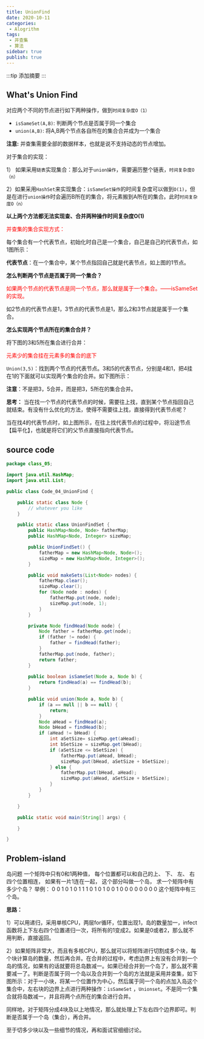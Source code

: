 ```yaml
---
title: UnionFind
date: 2020-10-11
categories:
 - Alogrithm
tags:
 - 并查集
 - 算法
sidebar: true
publish: true
---
```

:::tip
添加摘要
:::

<!-- more -->

## What's Union Find

对应两个不同的节点进行如下两种操作，做到`时间复杂度O（1）`

- `isSameSet(A,B)`: 判断两个节点是否属于同一个集合
- `union(A,B)`: 将A,B两个节点各自所在的集合合并成为一个集合

**注意:** 并查集需要全部的数据样本，也就是说不支持动态的节点增加。

对于集合的实现：

1） 如果采用`链表`实现集合：那么对于`union操作`，需要遍历整个链表，`时间复杂度O（n）`

2）如果采用`HashSet`来实现集合：`isSameSet操作`的时间复杂度可以做到`O(1)`，但是在进行`union操作`时会遍历B所在的集合，将元素搬到A所在的集合。此时`时间复杂度O（n）`

**以上两个方法都无法实现查、合并两种操作时间复杂度O(1)**

<font color='red'>并查集的集合实现方式：</font>

每个集合有一个代表节点，初始化时自己是一个集合，自己是自己的代表节点，如1图所示：



**代表节点**：在一个集合中，某个节点指回自己就是代表节点，如上图的1节点。

**怎么判断两个节点是否属于同一个集合？**



<font color='red'>如果两个节点的代表节点是同一个节点，那么就是属于一个集合。——isSameSet的实现。</font>

如2节点的代表节点是1，3节点的代表节点是1，那么2和3节点就是属于一个集合。

**怎么实现两个节点所在的集合合并？**

将下图的3和5所在集合进行合并：



<font color='red'>元素少的集合挂在元素多的集合的底下</font>

`Union(3,5)`：找到两个节点的代表节点。3和5的代表节点，分别是4和1，把4挂在1的下面就可以实现两个集合的合并。如下图所示：

**注意**：不是把3，5合并，而是把3，5所在的集合合并。



**思考：** 当在找一个节点的代表节点的时候，需要往上找，直到某个节点指回自己就结束。有没有什么优化的方法，使得不需要往上找，直接得到代表节点呢？



当在找4的代表节点时，如上图所示，在往上找代表节点的过程中，将沿途节点【扁平化】，也就是将它们的父节点直接指向代表节点。

## source code

```java
package class_05;

import java.util.HashMap;
import java.util.List;

public class Code_04_UnionFind {

	public static class Node {
		// whatever you like
	}

	public static class UnionFindSet {
		public HashMap<Node, Node> fatherMap;
		public HashMap<Node, Integer> sizeMap;

		public UnionFindSet() {
			fatherMap = new HashMap<Node, Node>();
			sizeMap = new HashMap<Node, Integer>();
		}

		public void makeSets(List<Node> nodes) {
			fatherMap.clear();
			sizeMap.clear();
			for (Node node : nodes) {
				fatherMap.put(node, node);
				sizeMap.put(node, 1);
			}
		}

		private Node findHead(Node node) {
			Node father = fatherMap.get(node);
			if (father != node) {
				father = findHead(father);
			}
			fatherMap.put(node, father);
			return father;
		}
		
		public boolean isSameSet(Node a, Node b) {
			return findHead(a) == findHead(b);
		}

		public void union(Node a, Node b) {
			if (a == null || b == null) {
				return;
			}
			Node aHead = findHead(a);
			Node bHead = findHead(b);
			if (aHead != bHead) {
				int aSetSize= sizeMap.get(aHead);
				int bSetSize = sizeMap.get(bHead);
				if (aSetSize <= bSetSize) {
					fatherMap.put(aHead, bHead);
					sizeMap.put(bHead, aSetSize + bSetSize);
				} else {
					fatherMap.put(bHead, aHead);
					sizeMap.put(aHead, aSetSize + bSetSize);
				}
			}
		}

	}

	public static void main(String[] args) {

	}

}

```



## Problem-island

岛问题
一个矩阵中只有0和1两种值， 每个位置都可以和自己的上、 下、 左、 右四个位置相连， 如果有一片1连在一起， 这个部分叫做一个岛， 求一个矩阵中有多少个岛？
举例：
0 0 1 0 1 0
1 1 1 0 1 0
1 0 0 1 0 0
0 0 0 0 0 0
这个矩阵中有三个岛。

**思路：**

1）可以用递归，采用单核CPU，两层for循环，位置出现1，岛的数量加一，infect函数将上下左右四个位置递归一次，将所有的1变成2。如果是0或者2，那么就不用判断，直接返回。

2）如果矩阵非常大，而且有多核CPU，那么就可以将矩阵进行切割成多个块，每个块计算岛的数量，然后再合并。在合并的过程中，考虑边界上有没有合并到一个岛的情况，如果有的话就要将总岛数减一。如果已经合并到一个岛了，那么就不需要减一了。判断是否属于同一个岛以及合并到一个岛的方法就是采用并查集，如下图所示：对于一小块，将某一个位置作为中心，然后属于同一个岛的点加入岛这个集合中，左右块的边界上点进行两种操作：`isSameSet` ，`Unionset`。不是同一个集合就将岛数减一，并且将两个点所在的集合进行合并。


同样地，对于矩阵分成4块及以上地情况，那么就处理上下左右四个边界即可。判断是否属于一个岛（集合），再合并。

至于切多少块以及一些细节的情况，再和面试官细细讨论。